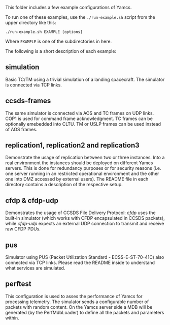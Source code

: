 This folder includes a few example configurations of Yamcs.

To run one of these examples, use the `./run-example.sh` script from the upper
directory like this:

    ./run-example.sh EXAMPLE [options]

Where `EXAMPLE` is one of the subdirectories in here.

The following is a short description of each example:

## simulation
Basic TC/TM using a trivial simulation of a landing spacecraft. The simulator is connected via TCP links.


## ccsds-frames
The same simulator is connected via AOS and TC frames on UDP links. COP1 is used for command frame acknowledgment. TC frames can be optionally emebedded into CLTU. TM or USLP frames can be used instead of AOS frames.


## replication1, replication2 and replication3
Demonstrate the usage of replication between two or three instances. Into a real environment the instances should be deployed on different Yamcs servers. This is done for redundancy purposes or for security reasons (i.e. one server running in an restricted operational environment and the other one into DMZ accessed by external users).
The README file in each directory contains a description of the respective setup.

## cfdp & cfdp-udp
Demonstrates the usage of CCSDS File Delivery Protocol:
_cfdp_ uses the built-in simulator (which works with CFDP encapsulated in CCSDS packets), while _cfdp-udp_ expects an external UDP connection to transmit and receive raw CFDP PDUs. 

## pus
Simulator using PUS (Packet Utilization Standard - ECSS-E-ST-70-41C) also connected via TCP links. Please read the README inside to understand what services are simulated.

## perftest
This configuration is used to asses the performance of Yamcs for processing telemetry. The simulator sends a configurable number of packets with random content. On the Yamcs server side a MDB will be generated (by the PerfMdbLoader) to define all the packets and parameters within.

